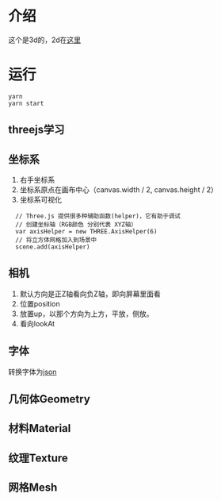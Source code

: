 # 介绍

这个是3d的，2d在[这里](https://github.com/uncoder-/happyNewYear)
# 运行

```shell
yarn
yarn start
```

## threejs学习

## 坐标系
  1. 右手坐标系
  2. 坐标系原点在画布中心（canvas.width / 2, canvas.height / 2）
  3. 坐标系可视化
  ```
    // Three.js 提供很多种辅助函数(helper)，它有助于调试
    // 创建坐标轴（RGB颜色 分别代表 XYZ轴）
    var axisHelper = new THREE.AxisHelper(6)
    // 将立方体网格加入到场景中
    scene.add(axisHelper)
  ```
## 相机
  1. 默认方向是正Z轴看向负Z轴，即向屏幕里面看
  2. 位置position
  3. 放置up，以那个方向为上方，平放，侧放。
  4. 看向lookAt
## 字体

转换字体为[json](https://gero3.github.io/facetype.js/)

## 几何体Geometry

## 材料Material

## 纹理Texture

## 网格Mesh